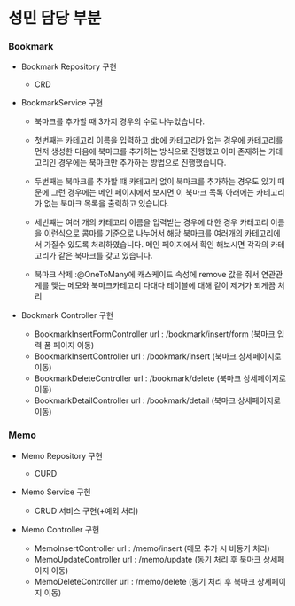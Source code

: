 # 성민 담당 부분

### Bookmark
- Bookmark Repository 구현
  - CRD

- BookmarkService 구현
  - 북마크를 추가할 때 3가지 경우의 수로 나누었습니다.

  - 첫번째는 카테고리 이름을 입력하고 db에 카테고리가 없는 경우에 카테고리를 먼저 생성한 다음에 
    북마크를 추가하는 방식으로 진행했고 이미 존재하는 카테고리인 경우에는 북마크만 추가하는 방법으로 진행했습니다.
  
  - 두번째는 북마크를 추가할 떄 카테고리 없이 북마크를 추가하는 경우도 있기 때문에 그런 경우에는 메인 페이지에서 보시면 이 북마크 목록 아래에는 카테고리가 없는 북마크 목록을 출력하고 있습니다.
  
  - 세번쨰는 여러 개의 카테고리 이름을 입력받는 경우에 대한 경우 카테고리 이름을 이런식으로 콤마를 기준으로 나누어서 
    해당 북마크를 여러개의 카테고리에서 가질수 있도록 처리하였습니다. 메인 페이지에서 확인 해보시면 각각의 카테고리가 같은 북마크를 갖고 있습니다.

  - 북마크 삭제 :@OneToMany에 캐스케이드 속성에 remove 값을 줘서 연관관계를 맺는 메모와 북마크카테고리 다대다 테이블에 대해 같이 제거가 되게끔 처리

- Bookmark Controller 구현
  - BookmarkInsertFormController url : /bookmark/insert/form (북마크 입력 폼 페이지 이동)
  - BookmarkInsertController url : /bookmark/insert (북마크 상세페이지로 이동)
  - BookmarkDeleteController url : /bookmark/delete (북마크 상세페이지로 이동)
  - BookmarkDetailController url : /bookmark/detail (북마크 상세페이지로 이동)

### Memo
- Memo Repository 구현
  - CURD

- Memo Service 구현
  - CRUD 서비스 구현(+예외 처리)

- Memo Controller 구현
  - MemoInsertController url : /memo/insert (메모 추가 시 비동기 처리)
  - MemoUpdateController url : /memo/update (동기 처리 후 북마크 상세페이지 이동) 
  - MemoDeleteController url : /memo/delete (동기 처리 후 북마크 상세페이지 이동)
